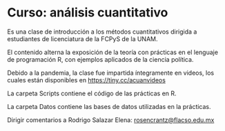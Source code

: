 # Curso: análisis cuantitativo
Es una clase de introducción a los métodos cuantitativos dirigida a estudiantes de licenciatura de la FCPyS de la UNAM.

El contenido alterna la exposición de la teoría con prácticas en el lenguaje de programación R, con ejemplos aplicados de la ciencia política.

Debido a la pandemia, la clase fue impartida íntegramente en videos, los cuales están disponibles en https://tiny.cc/acuanvideos

La carpeta Scripts contiene el código de las prácticas en R.

La carpeta Datos contiene las bases de datos utilizadas en la prácticas.

Dirigir comentarios a Rodrigo Salazar Elena: rosencrantz@flacso.edu.mx
